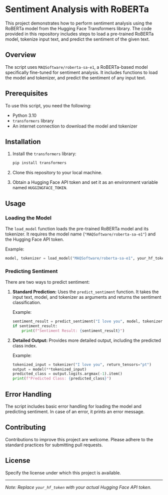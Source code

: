 # Sentiment Analysis with RoBERTa

This project demonstrates how to perform sentiment analysis using the RoBERTa model from the Hugging Face Transformers library. The code provided in this repository includes steps to load a pre-trained RoBERTa model, tokenize input text, and predict the sentiment of the given text.

## Overview

The script uses `MAQSoftware/roberta-sa-e1`, a RoBERTa-based model specifically fine-tuned for sentiment analysis. It includes functions to load the model and tokenizer, and predict the sentiment of any input text.

## Prerequisites

To use this script, you need the following:
- Python 3.10
- `transformers` library
- An internet connection to download the model and tokenizer

## Installation

1. Install the `transformers` library:
   ```bash
   pip install transformers
   ```

2. Clone this repository to your local machine.

3. Obtain a Hugging Face API token and set it as an environment variable named `HUGGINGFACE_TOKEN`.

## Usage

### Loading the Model

The `load_model` function loads the pre-trained RoBERTa model and its tokenizer. It requires the model name (`"MAQSoftware/roberta-sa-e1"`) and the Hugging Face API token.

Example:
```python
model, tokenizer = load_model("MAQSoftware/roberta-sa-e1", your_hf_token)
```

### Predicting Sentiment

There are two ways to predict sentiment:

1. **Standard Prediction:** Uses the `predict_sentiment` function. It takes the input text, model, and tokenizer as arguments and returns the sentiment classification.

   Example:
   ```python
   sentiment_result = predict_sentiment("I love you", model, tokenizer)
   if sentiment_result:
       print(f"Sentiment Result: {sentiment_result}")
   ```

2. **Detailed Output:** Provides more detailed output, including the predicted class index.

   Example:
   ```python
   tokenized_input = tokenizer("I love you", return_tensors="pt")
   output = model(**tokenized_input)
   predicted_class = output.logits.argmax(-1).item() 
   print(f"Predicted Class: {predicted_class}")
   ```

## Error Handling

The script includes basic error handling for loading the model and predicting sentiment. In case of an error, it prints an error message.

## Contributing

Contributions to improve this project are welcome. Please adhere to the standard practices for submitting pull requests.

## License

Specify the license under which this project is available.

---

*Note: Replace `your_hf_token` with your actual Hugging Face API token.*
